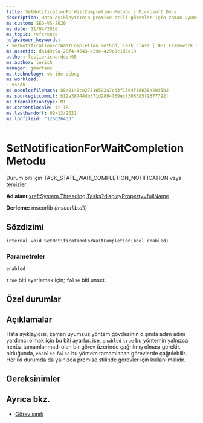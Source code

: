 ```yaml
---
title: SetNotificationForWaitCompletion Metodu | Microsoft Docs
description: Hata ayıklayıcının promise stili görevler için zaman uyumsuz yöntem gövdesinin dışında adım atmanıza yardımcı olması için durum biti nasıl kullandığını öğrenin.
ms.custom: SEO-VS-2020
ms.date: 11/04/2016
ms.topic: reference
helpviewer_keywords:
- SetNotificationForWaitCompletion method, Task class [.NET Framework debug engines]
ms.assetid: da149c9a-20f4-4543-a29e-429c8c1d2e19
author: leslierichardson95
ms.author: lerich
manager: jmartens
ms.technology: vs-ide-debug
ms.workload:
- vssdk
ms.openlocfilehash: 88a0140ce27816592a7c43f1304f16638a2935b2
ms.sourcegitcommit: b12a38744db371d2894769ecf305585f9577792f
ms.translationtype: MT
ms.contentlocale: tr-TR
ms.lasthandoff: 09/13/2021
ms.locfileid: "126626433"
---
```

# <a name="setnotificationforwaitcompletion-method"></a>SetNotificationForWaitCompletion Metodu
Durum biti için TASK_STATE_WAIT_COMPLETION_NOTIFICATION veya temizler.

 **Ad alanı:**<xref:System.Threading.Tasks?displayProperty=fullName>

 **Derleme:** mscorlib *(mscorlib.dll*)

## <a name="syntax"></a>Sözdizimi

```vb
internal void SetNotificationForWaitCompletion(bool enabled)
```

### <a name="parameters"></a>Parametreler
 `enabled`

 `true` biti ayarlamak için; `false` biti unset.

## <a name="exceptions"></a>Özel durumlar

## <a name="remarks"></a>Açıklamalar
 Hata ayıklayıcısı, zaman uyumsuz yöntem gövdesinin dışında adım adım yardımcı olmak için bu biti ayarlar. ise, `enabled` `true` bu yöntemin yalnızca henüz tamamlanmadı olan bir görev üzerinde çağrılmış olması gerekir. olduğunda, `enabled` `false` bu yöntem tamamlanan görevlerde çağrılebilir. Her iki durumda da yalnızca promise stilinde görevler için kullanılmalıdır.

## <a name="requirements"></a>Gereksinimler

## <a name="see-also"></a>Ayrıca bkz.
- [Görev sınıfı](../../extensibility/debugger/task-class-internal-members.md)
